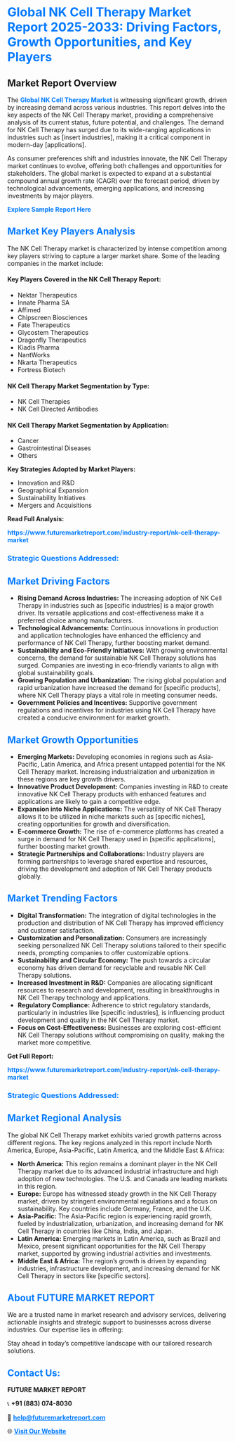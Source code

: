 <h1 style="color: #007BFF;">Global NK Cell Therapy Market Report 2025-2033: Driving Factors, Growth Opportunities, and Key Players</h1>

<section id="overview">
<h2>Market Report Overview</h2>
<p>The <a href="https://www.futuremarketreport.com/industry-report/nk-cell-therapy-market" style="color: #007BFF; text-decoration: none;"><strong>Global NK Cell Therapy Market</strong></a> is witnessing significant growth, driven by increasing demand across various industries. This report delves into the key aspects of the NK Cell Therapy market, providing a comprehensive analysis of its current status, future potential, and challenges. The demand for NK Cell Therapy has surged due to its wide-ranging applications in industries such as [insert industries], making it a critical component in modern-day [applications].</p>
<p>As consumer preferences shift and industries innovate, the NK Cell Therapy market continues to evolve, offering both challenges and opportunities for stakeholders. The global market is expected to expand at a substantial compound annual growth rate (CAGR) over the forecast period, driven by technological advancements, emerging applications, and increasing investments by major players.</p>
</section>

<section id="overview">
<p><a href="https://www.futuremarketreport.com/request-sample/reportId=27963" style="color: #007BFF; text-decoration: none;"><strong>Explore Sample Report Here</strong></a></p>
</section>

<section id="key-players">
<h2 style="color: #007BFF;">Market Key Players Analysis</h2>
<p>The NK Cell Therapy market is characterized by intense competition among key players striving to capture a larger market share. Some of the leading companies in the market include:</p>
<h4>Key Players Covered in the NK Cell Therapy Report:</h4>
<ul><li>Nektar Therapeutics</li><li>Innate Pharma SA</li><li>Affimed</li><li>Chipscreen Biosciences</li><li>Fate Therapeutics</li><li>Glycostem Therapeutics</li><li>Dragonfly Therapeutics</li><li>Kiadis Pharma</li><li>NantWorks</li><li>Nkarta Therapeutics</li><li>Fortress Biotech</li></ul>
<h4>NK Cell Therapy Market Segmentation by Type:</h4>
<ul><li>NK Cell Therapies</li><li>NK Cell Directed Antibodies</li></ul>

<h4>NK Cell Therapy Market Segmentation by Application:</h4>
<ul><li>Cancer</li><li>Gastrointestinal Diseases</li><li>Others</li></ul>
<p><strong>Key Strategies Adopted by Market Players:</strong></p>
<ul>
<li>Innovation and R&D</li>
<li>Geographical Expansion</li>
<li>Sustainability Initiatives</li>
<li>Mergers and Acquisitions</li>
</ul>
</section>

<section>
<p><strong>Read Full Analysis: </strong></p><a href="https://www.futuremarketreport.com/industry-report/nk-cell-therapy-market" style="color: #007BFF; text-decoration: none;"><strong>https://www.futuremarketreport.com/industry-report/nk-cell-therapy-market</strong></a>
<h3 style="color: #007BFF;">Strategic Questions Addressed:</h3>
</section>

<section id="driving-factors">
<h2 style="color: #007BFF;">Market Driving Factors</h2>
<ul>
<li><strong>Rising Demand Across Industries:</strong> The increasing adoption of NK Cell Therapy in industries such as [specific industries] is a major growth driver. Its versatile applications and cost-effectiveness make it a preferred choice among manufacturers.</li>
<li><strong>Technological Advancements:</strong> Continuous innovations in production and application technologies have enhanced the efficiency and performance of NK Cell Therapy, further boosting market demand.</li>
<li><strong>Sustainability and Eco-Friendly Initiatives:</strong> With growing environmental concerns, the demand for sustainable NK Cell Therapy solutions has surged. Companies are investing in eco-friendly variants to align with global sustainability goals.</li>
<li><strong>Growing Population and Urbanization:</strong> The rising global population and rapid urbanization have increased the demand for [specific products], where NK Cell Therapy plays a vital role in meeting consumer needs.</li>
<li><strong>Government Policies and Incentives:</strong> Supportive government regulations and incentives for industries using NK Cell Therapy have created a conducive environment for market growth.</li>
</ul>
</section>

<section id="growth-opportunities">
<h2 style="color: #007BFF;">Market Growth Opportunities</h2>
<ul>
<li><strong>Emerging Markets:</strong> Developing economies in regions such as Asia-Pacific, Latin America, and Africa present untapped potential for the NK Cell Therapy market. Increasing industrialization and urbanization in these regions are key growth drivers.</li>
<li><strong>Innovative Product Development:</strong> Companies investing in R&D to create innovative NK Cell Therapy products with enhanced features and applications are likely to gain a competitive edge.</li>
<li><strong>Expansion into Niche Applications:</strong> The versatility of NK Cell Therapy allows it to be utilized in niche markets such as [specific niches], creating opportunities for growth and diversification.</li>
<li><strong>E-commerce Growth:</strong> The rise of e-commerce platforms has created a surge in demand for NK Cell Therapy used in [specific applications], further boosting market growth.</li>
<li><strong>Strategic Partnerships and Collaborations:</strong> Industry players are forming partnerships to leverage shared expertise and resources, driving the development and adoption of NK Cell Therapy products globally.</li>
</ul>
</section>

<section id="trending-factors">
<h2 style="color: #007BFF;">Market Trending Factors</h2>
<ul>
<li><strong>Digital Transformation:</strong> The integration of digital technologies in the production and distribution of NK Cell Therapy has improved efficiency and customer satisfaction.</li>
<li><strong>Customization and Personalization:</strong> Consumers are increasingly seeking personalized NK Cell Therapy solutions tailored to their specific needs, prompting companies to offer customizable options.</li>
<li><strong>Sustainability and Circular Economy:</strong> The push towards a circular economy has driven demand for recyclable and reusable NK Cell Therapy solutions.</li>
<li><strong>Increased Investment in R&D:</strong> Companies are allocating significant resources to research and development, resulting in breakthroughs in NK Cell Therapy technology and applications.</li>
<li><strong>Regulatory Compliance:</strong> Adherence to strict regulatory standards, particularly in industries like [specific industries], is influencing product development and quality in the NK Cell Therapy market.</li>
<li><strong>Focus on Cost-Effectiveness:</strong> Businesses are exploring cost-efficient NK Cell Therapy solutions without compromising on quality, making the market more competitive.</li>
</ul>
</section>

<section>
<p><strong>Get Full Report: </strong></p><a href="https://www.futuremarketreport.com/industry-report/nk-cell-therapy-market" style="color: #007BFF; text-decoration: none;"><strong>https://www.futuremarketreport.com/industry-report/nk-cell-therapy-market</strong></a>
<h3 style="color: #007BFF;">Strategic Questions Addressed:</h3>
</section>


<section id="regional-analysis">
<h2 style="color: #007BFF;">Market Regional Analysis</h2>
<p>The global NK Cell Therapy market exhibits varied growth patterns across different regions. The key regions analyzed in this report include North America, Europe, Asia-Pacific, Latin America, and the Middle East & Africa:</p>
<ul>
<li><strong>North America:</strong> This region remains a dominant player in the NK Cell Therapy market due to its advanced industrial infrastructure and high adoption of new technologies. The U.S. and Canada are leading markets in this region.</li>
<li><strong>Europe:</strong> Europe has witnessed steady growth in the NK Cell Therapy market, driven by stringent environmental regulations and a focus on sustainability. Key countries include Germany, France, and the U.K.</li>
<li><strong>Asia-Pacific:</strong> The Asia-Pacific region is experiencing rapid growth, fueled by industrialization, urbanization, and increasing demand for NK Cell Therapy in countries like China, India, and Japan.</li>
<li><strong>Latin America:</strong> Emerging markets in Latin America, such as Brazil and Mexico, present significant opportunities for the NK Cell Therapy market, supported by growing industrial activities and investments.</li>
<li><strong>Middle East & Africa:</strong> The region’s growth is driven by expanding industries, infrastructure development, and increasing demand for NK Cell Therapy in sectors like [specific sectors].</li>
</ul>
</section>

<footer>
<h2 style="color: #007BFF;">About FUTURE MARKET REPORT</h2>
<p>We are a trusted name in market research and advisory services, delivering actionable insights and strategic support to businesses across diverse industries. Our expertise lies in offering:</p>

<p>Stay ahead in today’s competitive landscape with our tailored research solutions.</p>

<h2 style="color: #007BFF;">Contact Us:</h2>
<p><strong>FUTURE MARKET REPORT</strong></p>
<p>📞 <strong>+91 (883) 074-8030</strong></p>
<p>📧 <strong><a href="mailto:help@futuremarketreport.com" style="color: #007BFF;">help@futuremarketreport.com</a></strong></p>
<p>🌐 <strong><a href="https://www.futuremarketreport.com/" style="color: #007BFF;">Visit Our Website</a></strong></p>
</footer>